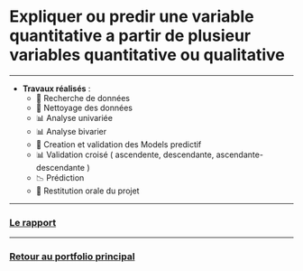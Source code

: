 # Expliquer ou predir une variable quantitative a partir de plusieur variables quantitative ou qualitative
---
- **Travaux réalisés** :
  - 🔎 Recherche de données
  - 🧹 Nettoyage des données
  - 📊 Analyse univariée
  - 📊 Analyse bivarier
  - 📑 Creation et validation des Models predictif
  - 📊 Validation croisé ( ascendente, descendante, ascendante-descendante )
  - 📉 Prédiction
  - 🎤 Restitution orale du projet
---
### [Le rapport](rapport/Exp_vie2.html)
---
### [Retour au portfolio principal](../README.md)
